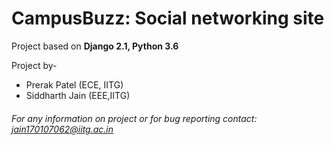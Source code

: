 # CampusBuzz: Social networking site

Project based on **Django 2.1, Python 3.6**

Project by-
* Prerak Patel (ECE, IITG)
* Siddharth Jain (EEE,IITG)

###### For any information on project or for bug reporting contact: jain170107062@iitg.ac.in
